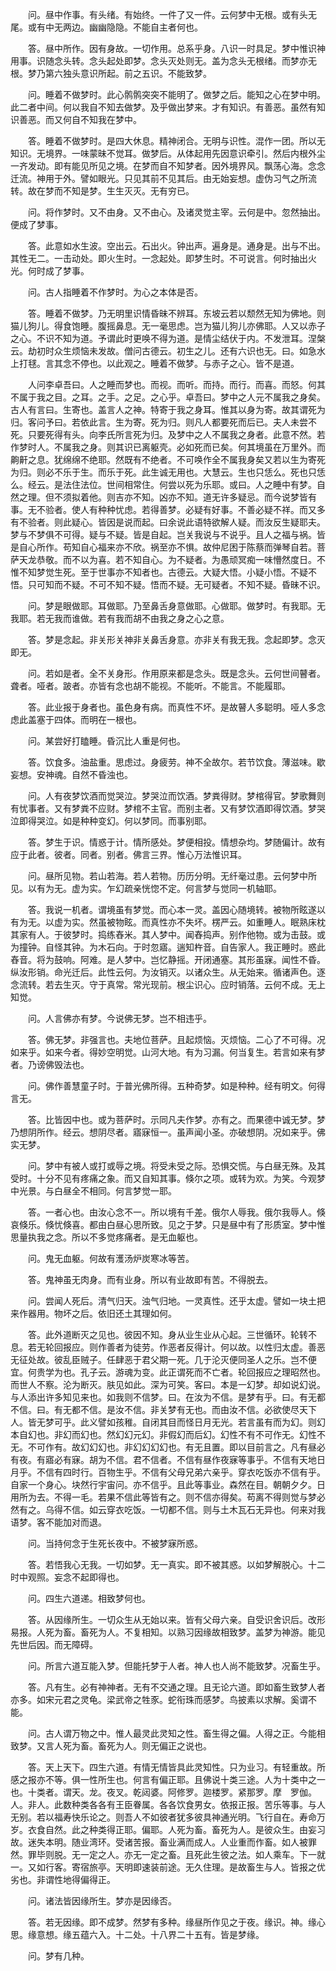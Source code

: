 <!-- { "loadSidebar": true } -->
　　问。昼中作事。有头绪。有始终。一件了又一件。云何梦中无根。或有头无尾。或有中无两边。幽幽隐隐。不能自主者何也。

　　答。昼中所作。因有身故。一切作用。总系乎身。八识一时具足。梦中惟识神用事。识随念头转。念头起处即梦。念头灭处则无。盖为念头无根绪。而梦亦无根。梦乃第六独头意识所起。前之五识。不能致梦。

　　问。睡着不做梦时。此心鹘鹘突突不能明了。做梦之后。能知之心在梦中明。此二者中间。何以我自不知去做梦。及乎做出梦来。才有知识。有善恶。虽然有知识善恶。而又何自不知我在梦中。

　　答。睡着不做梦时。是四大休息。精神闭合。无明与识性。混作一团。所以无知识。无境界。一味蒙昧不觉耳。做梦后。从体起用先因意识牵引。然后内根外尘一齐发动。即有能见所见之境。在梦而自不知梦者。因外境界风。飘荡心海。念念迁流。神用于外。譬如眼光。只见其前不见其后。由无始妄想。虚伪习气之所流转。故在梦而不知是梦。生生灭灭。无有穷已。

　　问。将作梦时。又不由身。又不由心。及诸灵觉主宰。云何是中。忽然抽出。便成了梦事。

　　答。此意如水生波。空出云。石出火。钟出声。遍身是。通身是。出与不出。其性无二。一击动处。即火生时。一念起处。即梦生时。不可说言。何时抽出火光。何时成了梦事。

　　问。古人指睡着不作梦时。为心之本体是否。

　　答。睡着不做梦。乃无明里识情昏昧不辨耳。东坡云若以颓然无知为佛地。则猫儿狗儿。得食饱睡。腹摇鼻息。无一毫思虑。岂为猫儿狗儿亦佛耶。人又以赤子之心。不识不知为道。予谓此时更唤不得为道。是情尘结伏于内。不发泄耳。涅槃云。劫初时众生烦恼未发故。僧问古德云。初生之儿。还有六识也无。曰。如急水上打毬。言其念不停也。以此观之。睡着不做梦。与赤子之心。皆不是道。

　　人问李卓吾曰。人之睡而梦也。而视。而听。而持。而行。而喜。而怒。何其不属于我之目。之耳。之手。之足。之心乎。卓吾曰。梦中之人元不属我之身矣。古人有言曰。生寄也。盖言人之神。特寄于我之身耳。惟其以身为寄。故其谓死为归。客问予曰。若依此言。生为寄。死为归。则凡人都要死而后已。夫人未尝不死。只要死得有头。向李氏所言死为归。及梦中之人不属我之身者。此意不然。若作梦时人。不属我之身。则其识已离躯壳。必如死而已矣。何其境虽在万里外。而齁鼾之息。犹绵绵不绝耶。然既有不绝者。不可唤作全不属我身矣又若以生为寄死为归。则必不乐于生。而乐于死。此生诚无用也。大慧云。生也只恁么。死也只恁么。经云。是法住法位。世间相常住。何尝以死为乐耶。或曰。人之睡中有梦。自然之理。但不须拟着他。则吉亦不知。凶亦不知。道无许多疑忌。而今说梦皆有事。无不验者。使人有种种忧虑。若得善梦。必疑有好事。不善必疑不祥。而又多有不验者。则此疑心。皆因是说而起。曰余说此语特欲解人疑。而汝反生疑耶夫。梦与不梦俱不可得。疑与不疑。皆是自起。岂关我说与不说乎。且人之福与祸。皆是自心所作。苟知自心福来亦不欣。祸至亦不惧。故仲尼困于陈蔡而弹琴自若。菩萨天龙恭敬。而不以为喜。若不知自心。为不疑者。为愚顽冥痴一味懵然度日。不惟不知梦觉生死。至于世事亦不知者也。古德云。大疑大悟。小疑小悟。不疑不悟。只可知而不疑。不可不知不疑。悟而不疑。无可疑者。不知不疑。昏昧不识。

　　问。梦是眼做耶。耳做耶。乃至鼻舌身意做耶。心做耶。做梦时。有我耶。无我耶。若无我而谁做。若有我而胡不由我之身之心之意。

　　答。梦是念起。非关形关神非关鼻舌身意。亦非关有我无我。念起即梦。念灭即无。

　　问。若如是者。全不关身形。作用原来都是念头。既是念头。云何世间瞽者。聋者。哑者。跛者。亦皆有念也胡不能视。不能听。不能言。不能履耶。

　　答。此业报于身者也。虽色身有病。而真性不坏。是故瞽人多聪明。哑人多念虑此盖塞于四体。而明在一根也。

　　问。某尝好打瞌睡。昏沉比人重是何也。

　　答。饮食多。油盐重。思虑过。身疲劳。神不全故尔。若节饮食。薄滋味。歇妄想。安神魂。自然不昏浊也。

　　问。人有夜梦饮酒而觉哭泣。梦哭泣而饮酒。梦粪得财。梦棺得官。梦歌舞则有忧事者。又有梦粪不应财。梦棺不主官。而别主者。又有梦饮酒即得饮酒。梦哭泣即得哭泣。如是种种变幻。何以梦同。而事别耶。

　　答。梦生于识。情惑于计。情所感处。梦便相投。情想杂均。梦随偏计。故有应于此者。彼者。同者。别者。佛言三界。惟心万法惟识耳。

　　问。昼所见物。若山若海。若人若物。历历分明。无纤毫过患。云何梦中所见。以有为无。虚为实。乍幻疏亲恍惚不定。何言梦与觉同一机轴耶。

　　答。我说一机者。谓境虽有梦觉。而心本一灵。盖因心随境转。被物所眩遂以有为无。以虚为实。然虽被物眩。而真性亦不失坏。楞严云。如重睡人。眠熟床枕其家有人。于彼梦时。捣练舂米。其人梦中。闻舂捣声。别作他物。或为击鼓。或为撞钟。自怪其钟。为木石向。于时忽寤。遄知杵音。自告家人。我正睡时。惑此舂音。将为鼓响。阿难。是人梦中。岂忆静摇。开闭通塞。其形虽寐。闻性不昏。纵汝形销。命光迁后。此性云何。为汝销灭。以诸众生。从无始来。循诸声色。逐念流转。若去生灭。守于真常。常光现前。根尘识心。应时销落。云何不成。无上知觉。

　　问。人言佛亦有梦。今说佛无梦。岂不相违乎。

　　答。佛无梦。非强言也。夫地位菩萨。且起烦恼。灭烦恼。二心了不可得。况如来乎。如来今者。得妙空明觉。山河大地。有为习漏。何当复生。若言如来有梦者。乃谤佛毁法也。

　　问。佛作善慧童子时。于普光佛所得。五种奇梦。如是种种。经有明文。何得言无。

　　答。比皆因中也。或为菩萨时。示同凡夫作梦。亦有之。而果德中诚无梦。梦乃想阴所作。经云。想阴尽者。寤寐恒一。虽声闻小圣。亦破想阴。况如来乎。佛实无梦。

　　问。梦中有被人或打或辱之境。将受未受之际。恐惧交慌。与白昼无殊。及其受时。十分不见有疼痛之象。而又自知其事。倏尔之项。或转为欢。为笑。今观梦中光景。与白昼全不相同。何言梦觉一耶。

　　答。一者心也。由汝心念不一。所以境有千差。俄尔人辱我。俄尔我辱人。倏哀倏乐。倏忧倏喜。都由白昼心思所致。见之于梦。只是昼中有了形质室。梦中惟思量执我之念。所以不多觉疼痛者。是无血躯也。

　　问。鬼无血躯。何故有濩汤炉炭寒冰等苦。

　　答。鬼神虽无肉身。而有业身。所以有业故即有苦。不得脱去。

　　问。尝闻人死后。清气归天。浊气归地。一灵真性。还乎太虚。譬如一块土把来作器用。物坏之后。依旧还土其理如何。

　　答。此外道断灭之见也。彼因不知。身从业生业从心起。三世循环。轮转不息。若无轮回报应。则作善者为徒劳。作恶者反得计。何以故。以性归太虚。善恶无征处故。彼乱臣贼子。任肆恶于君父期一死。几于沦灭便同圣人之乐。岂不便宜。何贵学为也。孔子云。游魂为变。此正谓死而不亡者。轮回报应之理昭然也。而世人不察。沦为断灭。肤见如此。深为可笑。客曰。本是一幻梦。却如说幻说。与人添出许多知见来也。如我则不信梦。曰。在汝为不信。是梦有乎。曰。有无都不信。曰。有无都不信。是汝不信。非关梦有无也。而由汝不信。必欲使尽天下人。皆无梦可乎。此义譬如孩稚。自闭其目而怪日月无光。若言虽有而为幻。则幻本自幻也。非幻而幻也。然幻幻元幻。非假幻而后幻。幻性不有不可作无。幻性不无。不可作有。故幻幻幻也。非幻幻幻幻也。有无且置。即以目前言之。凡有昼必有夜。有寤必有寐。胡为不信。君不信者。不信有昼作夜寐等事乎。不信有天地日月乎。不信有四时行。百物生乎。不信有父母兄弟六亲乎。穿衣吃饭亦不信有乎。自家一个身心。块然行宇宙问。亦不信乎。且此等事业。森然在目。朝朝夕夕。日用所为去。不得一毛。若果不信此等皆有之。则不信亦得矣。苟离不得则觉与梦必然有之。乌得不信。如云穿衣吃饭。一切都不信。则与土木瓦石无异也。何来对我语梦。客不能加对而退。

　　问。当持何念于生死长夜中。不被梦寐所惑。

　　答。若悟我心无我。一切如梦。无一真实。即不被其惑。以如梦解脱心。十二时中观照。妄念不起即得也。

　　问。四生六道递。相致梦何也。

　　答。从因缘所生。一切众生从无始以来。皆有父母六亲。自受识舍识后。改形易报。人死为畜。畜死为人。不复相知。以熟习因缘故相致梦。盖梦为神游。能见先世后因。而无障碍。

　　问。所言六道互能入梦。但能托梦于人者。神人也人尚不能致梦。况畜生乎。

　　答。凡有生。必有神神者。无有不交通之理。且无论六道。即如畜生致梦人者亦多。如宋元君之灵龟。梁武帝之牲豕。蛇衔珠而感梦。鸟披素以求解。奚谓不能。

　　问。古人谓万物之中。惟人最灵此灵知之性。畜生得之偏。人得之正。今能相致梦。又言人死为畜。畜死为人。则无偏正之说也。

　　答。天上天下。四生六道。有情无情皆具此灵知性。只为业习。有轻重故。所感之报亦不等。俱一性所生也。何言有偏正耶。且佛说十类三途。人为十类中之一也。十类者。谓天。龙。夜叉。乾闼婆。阿修罗。迦楼罗。紧那罗。摩　罗伽。人。非人。此数种类各各有王臣眷属。各各饮食男女。依报正报。苦乐等事。与人无别。若以福寿快乐论之。则吾人不如彼者犹多彼具神通光明。飞行自在。寿命万岁。衣食自然。此之种类得正耶。偏耶。人死为畜。畜死为人。是彼众生。由妄习故。迷失本明。随业湾环。受诸苦报。畜业满而成人。人业重而作畜。如人被罪然。罪毕则脱。无一定之人。亦无一定之畜。且死此生彼之法。如人乘车。下一就一。又如行客。寄宿旅亭。天明即速装前途。无久住理。是故畜生与人。皆报之优劣也。非谓性地得偏得正。

　　问。诸法皆因缘所生。梦亦是因缘否。

　　答。若无因缘。即不成梦。然梦有多种。缘昼所作见之于夜。缘识。神。缘心思。缘意想。缘五蕴六入。十二处。十八界二十五有。皆是梦缘。

　　问。梦有几种。
